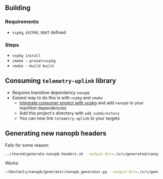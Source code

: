 



## Building

### Requirements

- `vcpkg`, `$VCPKG_ROOT` defined
<!-- - Ninja : `apt install ninja-build` -->

### Steps

- `vcpkg install`
- `cmake --preset=vcpkg`
- `cmake --build build`

## Consuming `telemetry-uplink` library

- Requires transitive dependency `nanopb`
- Easiest way to do this is with `vcpkg` and `cmake`
    - [Integrate consumer project with vcpkg](https://learn.microsoft.com/en-us/vcpkg/get_started/get-started?pivots=shell-bash) and add `nanopb` to your manifest dependencies
    - Add this project's directory with `add_subdirectory`
    - You can now link `telemetry-uplink` to your targets

## Generating new nanopb headers
Fails for some reason:
```bash
../shared/generate-nanopb-headers.sh --output-dir=./src/generated/nanopb sample.proto request.proto response.proto
```
Works:
```bash
~/devtools/nanopb/generator/nanopb_generator.py --output-dir=./src/generated/nanopb sample.proto request.proto response.proto
```